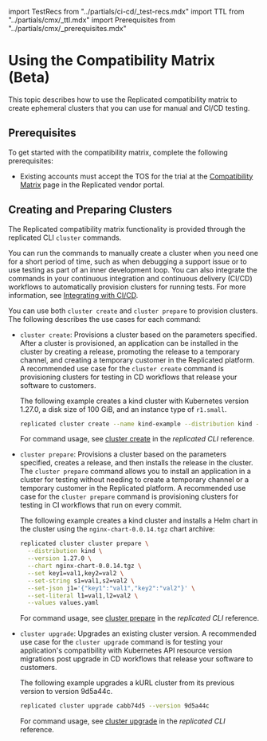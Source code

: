 import TestRecs from "../partials/ci-cd/_test-recs.mdx"
import TTL from "../partials/cmx/_ttl.mdx"
import Prerequisites from "../partials/cmx/_prerequisites.mdx"

# Using the Compatibility Matrix (Beta)

This topic describes how to use the Replicated compatibility matrix to create ephemeral clusters that you can use for manual and CI/CD testing.
## Prerequisites

To get started with the compatibility matrix, complete the following prerequisites:

<Prerequisites/>

* Existing accounts must accept the TOS for the trial at the [Compatibility Matrix](https://vendor.replicated.com/compatibility-matrix) page in the Replicated vendor portal.

## Creating and Preparing Clusters

The Replicated compatibility matrix functionality is provided through the replicated CLI  `cluster` commands.

You can run the commands to manually create a cluster when you need one for a short period of time, such as when debugging a support issue or to use testing as part of an inner development loop. You can also integrate the commands in your continuous integration and continuous delivery (CI/CD) workflows to automatically provision clusters for running tests. For more information, see [Integrating with CI/CD](ci-overview). 

You can use both `cluster create` and `cluster prepare` to provision clusters. The following describes the use cases for each command:

* `cluster create`: Provisions a cluster based on the parameters specified. After a cluster is provisioned, an application can be installed in the cluster by creating a release, promoting the release to a temporary channel, and creating a temporary customer in the Replicated platform. A recommended use case for the `cluster create` command is provisioning clusters for testing in CD workflows that release your software to customers.

  The following example creates a kind cluster with Kubernetes version 1.27.0, a disk size of 100 GiB, and an instance type of `r1.small`. 

  ```bash
  replicated cluster create --name kind-example --distribution kind --version 1.27.0 --disk 100 --instance-type r1.small
  ```

  For command usage, see [cluster create](/reference/replicated-cli-cluster-create) in the _replicated CLI_ reference.

* `cluster prepare`: Provisions a cluster based on the parameters specified, creates a release, and then installs the release in the cluster. The `cluster prepare` command allows you to install an application in a cluster for testing without needing to create a temporary channel or a temporary customer in the Replicated platform. A recommended use case for the `cluster prepare` command is provisioning clusters for testing in CI workflows that run on every commit.

  The following example creates a kind cluster and installs a Helm chart in the cluster using the `nginx-chart-0.0.14.tgz` chart archive:

  ```bash
  replicated cluster cluster prepare \
    --distribution kind \
    --version 1.27.0 \
    --chart nginx-chart-0.0.14.tgz \
    --set key1=val1,key2=val2 \
    --set-string s1=val1,s2=val2 \
    --set-json j1='{"key1":"val1","key2":"val2"}' \
    --set-literal l1=val1,l2=val2 \
    --values values.yaml
  ```

  For command usage, see [cluster prepare](/reference/replicated-cli-cluster-prepare) in the _replicated CLI_ reference.

* `cluster upgrade`: Upgrades an existing cluster version. A recommended use case for the `cluster upgrade` command is for testing your application's compatibility with Kubernetes API resource version migrations post upgrade in CD workflows that release your software to customers.

  The following example upgrades a kURL cluster from its previous version to version 9d5a44c.

  ```bash
  replicated cluster upgrade cabb74d5 --version 9d5a44c
  ```

  For command usage, see [cluster upgrade](/reference/replicated-cli-cluster-upgrade) in the _replicated CLI_ reference.